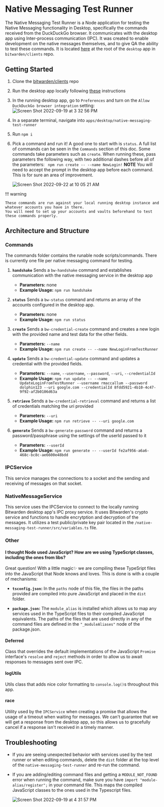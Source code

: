# Native Messaging Test Runner

The Native Messaging Test Runner is a Node application for testing the Native Messaging functionality in Desktop, specifically the commands received from the DuckDuckGo browser. It communicates with the desktop app using Inter-process communication (IPC).
It was created to enable development on the native messages themselves, and to give QA the ability to test these commands.
It is located [here](https://github.com/bitwarden/clients/tree/master/apps/desktop/native-messaging-test-runner) at the root of the `desktop` app in `bitwarden/clients` repo.

## Getting Started

1.  Clone the [bitwarden/clients](https://github.com/bitwarden/clients) repo
2.  Run the desktop app locally following [these](https://contributing.bitwarden.com/clients/desktop/) instructions
3.  In the running desktop app, go to `Preferences` and turn on the `Allow DuckDuckGo browser integration` setting:  
    ![Screen Shot 2022-09-19 at 3 32 56 PM](https://user-images.githubusercontent.com/8926729/191100543-208fa2f4-8859-4bbf-86f6-5ea0795f504c.png)

4.  In a separate terminal, navigate into `apps/desktop/native-messaging-test-runner`
5.  Run `npm i`
6.  Pick a command and run it! A good one to start with is `status`. A full list of commands can be seen in the `Commands` section of this doc. Some commands take parameters such as `create`. When running these, pass parameters the following way, with two additional dashes before all of the parameters:
    ` npm run create -- --name NewLogin!`
    **NOTE** You will need to accept the prompt in the desktop app before each command. This is for sure an area of improvement.
        
    ![Screen Shot 2022-09-22 at 10 05 21 AM](https://user-images.githubusercontent.com/8926729/191779284-dfce1764-c92a-4728-8aa5-994607741eef.png)

!!! warning

    These commands are run against your local running desktop instance and whatever accounts you have in there.
    You will need to set up your accounts and vaults beforehand to test these commands properly.

## Architecture and Structure

### Commands

The commands folder contains the runable node scripts/commands. There is currently one file per native messaging command for testing.

1. **`handshake`** Sends a `bw-handshake` command and establishes communication with the native messaging service in the desktop app

   - **Parameters:** none
   - **Example Usage:** `npm run handshake`

2. **`status`** Sends a `bw-status` command and returns an array of the accounts configured in the desktop app.

   - **Parameters:** none
   - **Example Usage:** `npm run status`

3. **`create`** Sends a `bw-credential-create` command and creates a new login with the provided name and test data for the other fields.

   - **Parameters:** `--name`
   - **Example Usage:** `npm run create -- --name NewLoginFromTestRunner`

4. **`update`** Sends a `bw-credential-update` command and updates a credential with the provided fields.

   - **Parameters:** `--name`, `--username`, `--password`, `--uri`, `--credentialId`
   - **Example Usage:** `npm run update -- --name UpdateLoginFromTestRunner --username rmaccallum --password dolphin123 --uri google.com --credentialId 8fdd5921-4b10-4c47-9f92-af2b0106d63a`

5. **`retrieve`** Sends a `bw-credential-retrieval` command and returns a list of credentials matching the uri provided

   - **Parameters:** `--uri`
   - **Example Usage:** `npm run retrieve -- --uri google.com`

6. **`generate`** Sends a `bw-generate-password` command and returns a password/passphrase using the settings of the userId passed to it
   - **Parameters:** `--userId`
   - **Example Usage:** `npm run generate -- --userId fe2af956-a6a6-468c-bc8c-ae6600e48bdd`

### IPCService

This service manages the connections to a socket and the sending and receiving of messages on that socket.

### NativeMessageService

This service uses the IPCService to connect to the locally running Bitwarden desktop app's IPC proxy service. It uses Bitwarden's crypto service and functions to handle encrytption and decryption of the messages. It utilizes a test public/private key pair located in the `/native-messaging-test-runner/src/variables.ts` file.

### Other

#### I thought Node used JavaScript? How are we using TypeScript classes, including the ones from libs?

Great question! With a little magic✨ we are compiling these TypeSript files into the JavaScript that Node knows and loves.
This is done is with a couple of mechanisms:

- **`tsconfig.json`:** In the `paths` node of this file, the files in the paths provided are compiled into pure JavaScript and placed in the `dist` folder.

- **`package.json`:** The `module_alias` is installed which allows us to map any services used in the TypeScript files to their compiled JavaScript equivalents. The paths of the files that are used directly in any of the command files are defined in the `"_moduleAliases"` node of the package.json.

#### Deferred

Class that overrides the default implementations of the JavaScript `Promise` interface's `resolve` and `reject` methods in order to allow us to await responses to messages sent over IPC.

#### logUtils

Utils class that adds nice color formatting to `console.log()`s throughout this app.

#### race

Utility used by the `IPCService` when creating a promise that allows the usage of a timeout when waiting for messages. We can't guarantee that we will get a response from the desktop app, so this allows us to gracefully cancel if a response isn't received in a timely manner.

## Troubleshooting

- If you are seeing unexpected behavior with services used by the test runner or when editing commands, delete the `dist` folder at the top level of the `native-messaging-test-runner` and re-run the command.

- If you are adding/editing command files and getting a `MODULE_NOT_FOUND` error when running the command, make sure you have `import "module-alias/register";` in your command file. This maps the compiled JavaScript classes to the ones used in the Typescript files.

  ![Screen Shot 2022-09-19 at 4 31 57 PM](https://user-images.githubusercontent.com/8926729/191111302-8ab7e795-4cd9-4494-965d-67ae7b92cbba.png)
